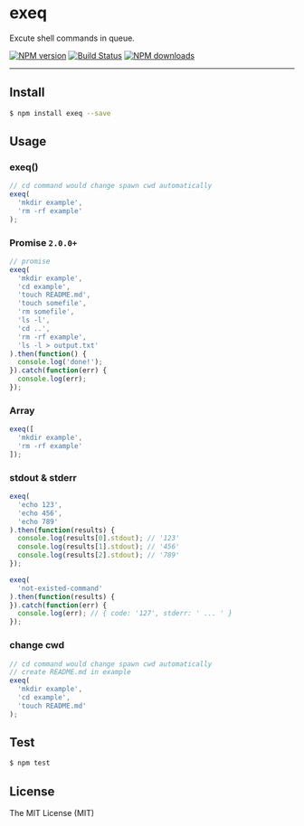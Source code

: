 # exeq

Excute shell commands in queue.

[![NPM version](https://img.shields.io/npm/v/exeq.svg?style=flat)](https://npmjs.org/package/exeq)
[![Build Status](https://img.shields.io/travis/afc163/exeq.svg?style=flat)](https://travis-ci.org/afc163/exeq)
[![NPM downloads](http://img.shields.io/npm/dm/exeq.svg?style=flat)](https://npmjs.org/package/afc163/exeq)

---

## Install

```bash
$ npm install exeq --save
```

## Usage

### exeq()

```js
// cd command would change spawn cwd automatically
exeq(
  'mkdir example',
  'rm -rf example'
);
```

### Promise `2.0.0+`

```js
// promise
exeq(
  'mkdir example',
  'cd example',
  'touch README.md',
  'touch somefile',
  'rm somefile',
  'ls -l',
  'cd ..',
  'rm -rf example',
  'ls -l > output.txt'
).then(function() {
  console.log('done!');
}).catch(function(err) {
  console.log(err);
});
```

### Array

```js
exeq([
  'mkdir example',
  'rm -rf example'
]);
```

### stdout & stderr

```js
exeq(
  'echo 123',
  'echo 456',
  'echo 789'
).then(function(results) {
  console.log(results[0].stdout); // '123'
  console.log(results[1].stdout); // '456'
  console.log(results[2].stdout); // '789'
});
```

```js
exeq(
  'not-existed-command'
).then(function(results) {
}).catch(function(err) {
  console.log(err); // { code: '127', stderr: ' ... ' }
});
```

### change cwd

```js
// cd command would change spawn cwd automatically
// create README.md in example
exeq(
  'mkdir example',
  'cd example',
  'touch README.md'
);
```

## Test

```bash
$ npm test
```

## License

The MIT License (MIT)
